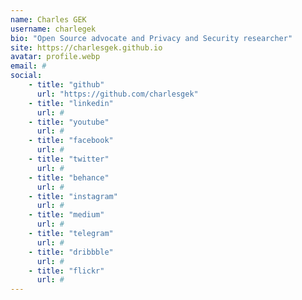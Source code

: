 ```yaml
---
name: Charles GEK
username: charlegek
bio: "Open Source advocate and Privacy and Security researcher"
site: https://charlesgek.github.io
avatar: profile.webp
email: #
social:
    - title: "github"
      url: "https://github.com/charlesgek"
    - title: "linkedin"
      url: #
    - title: "youtube"
      url: #
    - title: "facebook"
      url: #
    - title: "twitter"
      url: #
    - title: "behance"
      url: #
    - title: "instagram"
      url: #
    - title: "medium"
      url: #
    - title: "telegram"
      url: #
    - title: "dribbble"
      url: #
    - title: "flickr"
      url: #
---
```

